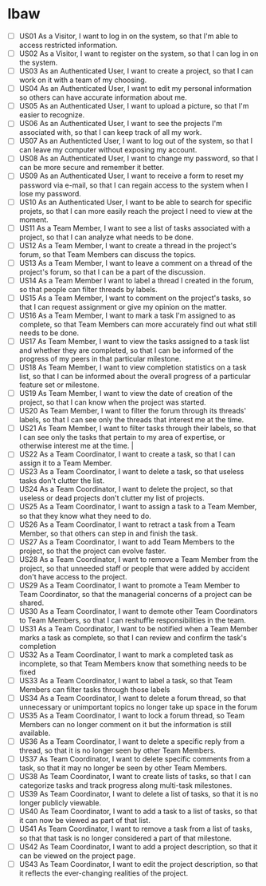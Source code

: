 # lbaw
- [ ] US01         As a Visitor, I want to log in on the system, so that I'm able to access restricted information.                                                                                      
- [ ] US02         As a Visitor, I want to register on the system, so that I can log in on the system.                                                                                                   
- [ ] US03         As an Authenticated User, I want to create a project, so that I can work on it with a team of my choosing.                                                                            
- [ ] US04         As an Authenticated User, I want to edit my personal information so others can have accurate information about me.                                                                    
- [ ] US05         As an Authenticated User, I want to upload a picture, so that I'm easier to recognize.                                                                                                
- [ ] US06         As an Authenticated User, I want to see the projects I'm associated with, so that I can keep track of all my work.                                                                    
- [ ] US07         As an Authenticted User, I want to log out of the system, so that I can leave my computer without exposing my account.                                                                
- [ ] US08         As an Authenticated User, I want to change my password, so that I can be more secure and remember it better.                                                                          
- [ ] US09         As an Authenticated User, I want to receive a form to reset my password via e-mail, so that I can regain access to the system when I lose my password.                                
- [ ] US10	       As an Authenticated User, I want to be able to search for specific projets, so that I can more easily reach the project I need to view at the moment.				   
- [ ] US11         As a Team Member, I want to see a list of tasks associated with a project, so that I can analyze what needs to be done.                                                               
- [ ] US12         As a Team Member, I want to create a thread in the project's forum, so that Team Members can discuss the topics.                                                                      
- [ ] US13         As a Team Member, I want to leave a comment on a thread of the project's forum, so that I can be a part of the discussion.                                                            
- [ ] US14         As a Team Member I want to label a thread I created in the forum, so that people can filter threads by labels.                                                                        
- [ ] US15         As a Team Member, I want to comment on the project's tasks, so that I can request assignment or give my opinion on the matter.                                                        
- [ ] US16         As a Team Member, I want to mark a task I'm assigned to as complete, so that Team Members can more accurately find out what still needs to be done.                                   
- [ ] US17         As Team Member, I want to view the tasks assigned to a task list and whether they are completed, so that I can be informed of the progress of my peers in that particular milestone.  
- [ ] US18         As Team Member, I want to view completion statistics on a task list, so that I can be informed about the overall progress of a particular feature set or milestone.                   
- [ ] US19         As Team Member, I want to view the date of creation of the project, so that I can know when the project was started.                                                                  
- [ ] US20         As Team Member, I want to filter the forum through its threads' labels, so that I can see only the threads that interest me at the time. 						   
- [ ] US21         As Team Member, I want to filter tasks through their labels, so that I can see only the tasks that pertain to my area of expertise, or otherwise interest me at the time.             |                         
- [ ] US22         As a Team Coordinator, I want to create a task, so that I can assign it to a Team Member.                                                                                             
- [ ] US23         As a Team Coordinator, I want to delete a task, so that useless tasks don't clutter the list.                                                                                         
- [ ] US24         As a Team Coordinator, I want to delete the project, so that useless or dead projects don't clutter my list of projects.                                                              
- [ ] US25         As a Team Coordinator, I want to assign a task to a Team Member, so that they know what they need to do.                                                                              
- [ ] US26         As a Team Coordinator, I want to retract a task from a Team Member, so that others can step in and finish the task.                                                                   
- [ ] US27         As a Team Coordinator, I want to add Team Members to the project, so that the project can evolve faster.                                                                              
- [ ] US28         As a Team Coordinator, I want to remove a Team Member from the project, so that unneeded staff or people that were added by accident don't have access to the project.                
- [ ] US29         As a Team Coordinator, I want to promote a Team Member to Team Coordinator, so that the managerial concerns of a project can be shared.                                               
- [ ] US30         As a Team Coordinator, I want to demote other Team Coordinators to Team Members, so that I can reshuffle responsibilities in the team.                                                
- [ ] US31         As a Team Coordinator, I want to be notified when a Team Member marks a task as complete, so that I can review and confirm the task's completion                                      
- [ ] US32         As a Team Coordinator, I want to mark a completed task as incomplete, so that Team Members know that something needs to be fixed                                                      
- [ ] US33         As a Team Coordinator, I want to label a task, so that Team Members can filter tasks through those labels                                                                             
- [ ] US34         As a Team Coordinator, I want to delete a forum thread, so that unnecessary or unimportant topics no longer take up space in the forum                                                
- [ ] US35         As a Team Coordinator, I want to lock  a forum thread, so Team Members can no longer comment on it but the information is still available.                                            
- [ ] US36         As a Team Coordinator, I want to delete a specific reply from a thread, so that it is no longer seen by other Team Members.                                                           
- [ ] US37         As Team Coordinator, I want to delete specific comments from a task, so that it may no longer be seen by other Team Members.                                                          
- [ ] US38         As Team Coordinator, I want to create lists of tasks, so that I can categorize tasks and track progress along multi-task milestones.                                                  
- [ ] US39         As Team Coordinator, I want to delete a list of tasks, so that it is no longer publicly viewable.                                                                                     
- [ ] US40         As Team Coordinator, I want to add a task to a list of tasks, so that it can now be viewed as part of that list.                                                                      
- [ ] US41         As Team Coordinator, I want to remove a task from a list of tasks, so that that task is no longer considered a part of that milestone.                                                
- [ ] US42         As Team Coordinator, I want to add a project description, so that it can be viewed on the project page.                                                                               
- [ ] US43         As Team Coordinator, I want to edit the project description, so that it reflects the ever-changing realities of the project.                                                          
